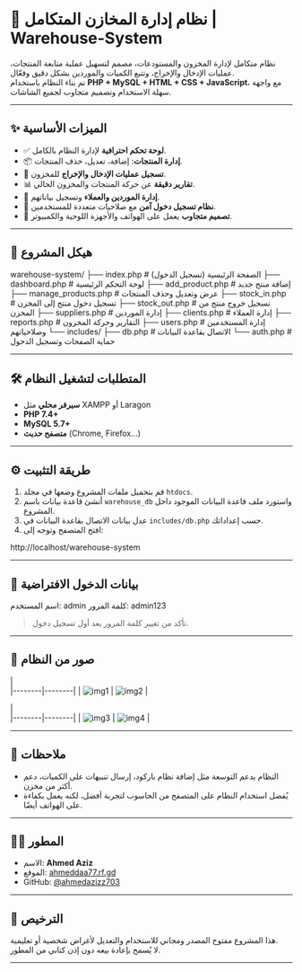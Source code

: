 
# 🏪 نظام إدارة المخازن المتكامل | Warehouse-System

نظام متكامل لإدارة المخزون والمستودعات، مصمم لتسهيل عملية متابعة المنتجات، عمليات الإدخال والإخراج، وتتبع الكميات والموردين بشكل دقيق وفعّال.  
تم بناء النظام باستخدام **PHP + MySQL + HTML + CSS + JavaScript**، مع واجهة سهلة الاستخدام وتصميم متجاوب لجميع الشاشات.

---

## ✨ الميزات الأساسية

- ✅ **لوحة تحكم احترافية** لإدارة النظام بالكامل.
- 📦 **إدارة المنتجات**: إضافة، تعديل، حذف المنتجات.
- 🚚 **تسجيل عمليات الإدخال والإخراج** للمخزون.
- 📊 **تقارير دقيقة** عن حركة المنتجات والمخزون الحالي.
- 🧾 **إدارة الموردين والعملاء** وتسجيل بياناتهم.
- 🔐 **نظام تسجيل دخول آمن** مع صلاحيات متعددة للمستخدمين.
- 📱 **تصميم متجاوب** يعمل على الهواتف والأجهزة اللوحية والكمبيوتر.

---

## 📂 هيكل المشروع

warehouse-system/ ├── index.php                # الصفحة الرئيسية (تسجيل الدخول) ├── dashboard.php            # لوحة التحكم الرئيسية ├── add_product.php          # إضافة منتج جديد ├── manage_products.php      # عرض وتعديل وحذف المنتجات ├── stock_in.php             # تسجيل دخول منتج إلى المخزن ├── stock_out.php            # تسجيل خروج منتج من المخزن ├── suppliers.php            # إدارة الموردين ├── clients.php              # إدارة العملاء ├── reports.php              # التقارير وحركة المخزون ├── users.php                # إدارة المستخدمين وصلاحياتهم └── includes/ ├── db.php               # الاتصال بقاعدة البيانات └── auth.php             # حماية الصفحات وتسجيل الدخول

---

## 🛠️ المتطلبات لتشغيل النظام

- **سيرفر محلي** مثل XAMPP أو Laragon
- **PHP 7.4+**
- **MySQL 5.7+**
- **متصفح حديث** (Chrome, Firefox...)

---

## ⚙️ طريقة التثبيت

1. قم بتحميل ملفات المشروع وضعها في مجلد `htdocs`.
2. أنشئ قاعدة بيانات باسم `warehouse_db` واستورد ملف قاعدة البيانات الموجود داخل المشروع.
3. عدل بيانات الاتصال بقاعدة البيانات في `includes/db.php` حسب إعداداتك.
4. افتح المتصفح وتوجه إلى:

http://localhost/warehouse-system

---

## 🔐 بيانات الدخول الافتراضية

اسم المستخدم: admin
كلمة المرور: admin123

> تأكد من تغيير كلمة المرور بعد أول تسجيل دخول.

---

## 📸 صور من النظام

|  
|--------|--------|
| ![img1](https://i.postimg.cc/RZKW354N/image.png) | ![img2](https://i.postimg.cc/nLxCBRhT/image.png) |

|  
|--------|--------|
| ![img3](https://i.postimg.cc/fbvkKc3s/image.png) | ![img4](https://i.postimg.cc/ydYxrD9Z/image.png) |


---

## 📌 ملاحظات

- النظام يدعم التوسعة مثل إضافة نظام باركود، إرسال تنبيهات على الكميات، دعم أكثر من مخزن.
- يُفضل استخدام النظام على المتصفح من الحاسوب لتجربة أفضل، لكنه يعمل بكفاءة على الهواتف أيضًا.

---

## 🧑‍💻 المطور

- الاسم: **Ahmed Aziz**
- الموقع: [ahmeddaa77.rf.gd](https://ahmeddaa77.rf.gd)
- GitHub: [@ahmedazizz703](https://github.com/ahmedazizz703)

---

## 📃 الترخيص

هذا المشروع مفتوح المصدر ومجاني للاستخدام والتعديل لأغراض شخصية أو تعليمية.  
لا يُسمح بإعادة بيعه دون إذن كتابي من المطور.

---

